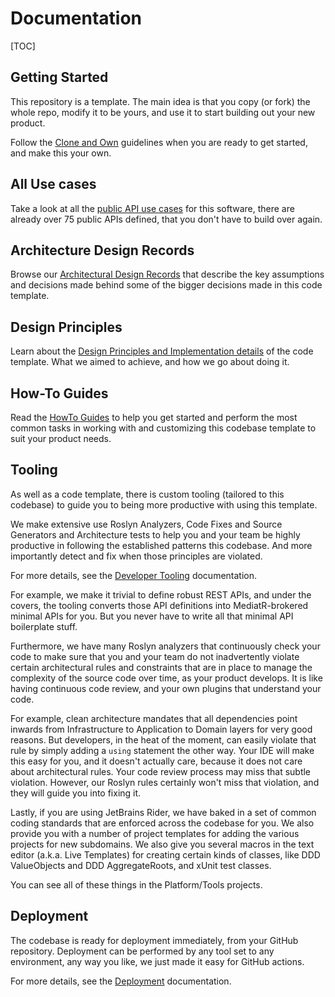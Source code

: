 # Documentation

[TOC]

## Getting Started

This repository is a template. The main idea is that you copy (or fork) the whole repo, modify it to be yours, and use it to start building out your new product.

Follow the [Clone and Own](CLONE_AND_OWN.md) guidelines when you are ready to get started, and make this your own.

## All Use cases

Take a look at all the [public API use cases](design-principles/0000-all-use-cases.md) for this software, there are already over 75 public APIs defined, that you don't have to build over again.

## Architecture Design Records

Browse our [Architectural Design Records](decisions/README.md) that describe the key assumptions and decisions made behind some of the bigger decisions made in this code template.

## Design Principles

Learn about the [Design Principles and Implementation details](design-principles/README.md) of the code template. What we aimed to achieve, and how we go about doing it.

## How-To Guides

Read the [HowTo Guides](how-to-guides/README.md) to help you get started and perform the most common tasks in working with and customizing this codebase template to suit your product needs.

## Tooling

As well as a code template, there is custom tooling (tailored to this codebase) to guide you to being more productive with using this template.

We make extensive use Roslyn Analyzers, Code Fixes and Source Generators and Architecture tests to help you and your team be highly productive in following the established patterns this codebase. And more importantly detect and fix when those principles are violated.

For more details, see the [Developer Tooling](design-principles/0140-developer-tooling.md) documentation.

For example, we make it trivial to define robust REST APIs, and under the covers, the tooling converts those API definitions into MediatR-brokered minimal APIs for you. But you never have to write all that minimal API boilerplate stuff.

Furthermore, we have many Roslyn analyzers that continuously check your code to make sure that you and your team do not inadvertently violate certain architectural rules and constraints that are in place to manage the complexity of the source code over time, as your product develops. It is like having continuous code review, and your own plugins that understand your code.

For example, clean architecture mandates that all dependencies point inwards from Infrastructure to Application to Domain layers for very good reasons. But developers, in the heat of the moment, can easily violate that rule by simply adding a `using` statement the other way. Your IDE will make this easy for you, and it doesn't actually care, because it does not care about architectural rules. Your code review process may miss that subtle violation. However, our Roslyn rules certainly won't miss that violation, and they will guide you into fixing it.

Lastly, if you are using JetBrains Rider, we have baked in a set of common coding standards that are enforced across the codebase for you.
We also provide you with a number of project templates for adding the various projects for new subdomains.
We also give you several macros in the text editor (a.k.a. Live Templates) for creating certain kinds of classes, like DDD ValueObjects and DDD AggregateRoots, and xUnit test classes.

You can see all of these things in the Platform/Tools projects.

## Deployment

The codebase is ready for deployment immediately, from your GitHub repository.
Deployment can be performed by any tool set to any environment, any way you like, we just made it easy for GitHub actions.

For more details, see the [Deployment](DEPLOYMENT.md) documentation.